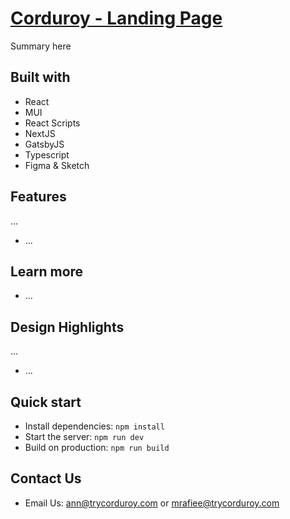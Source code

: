 # [Corduroy - Landing Page](https://trycorduroy.com/)

Summary here

## Built with

- React
- MUI
- React Scripts
- NextJS
- GatsbyJS
- Typescript
- Figma & Sketch

## Features

...

- ...

## Learn more

- ...

## Design Highlights

...

- ...

## Quick start

- Install dependencies: `npm install`
- Start the server: `npm run dev`
- Build on production: `npm run build`

## Contact Us

- Email Us: ann@trycorduroy.com or mrafiee@trycorduroy.com
